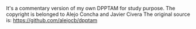 It's a commentary version of  my own DPPTAM for study purpose.
The copyright is belonged to Alejo Concha and Javier Civera
The original source is:
https://github.com/alejocb/dpptam

